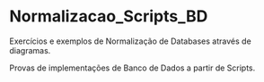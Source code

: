 # Normalizacao_Scripts_BD

Exercícios e exemplos de Normalização de Databases através de diagramas.

Provas de implementações de Banco de Dados a partir de Scripts.
